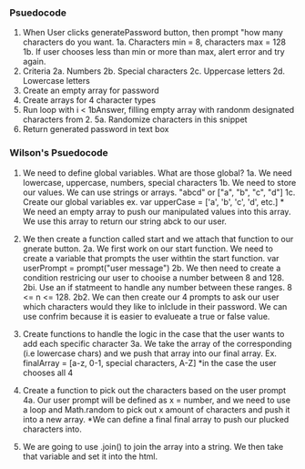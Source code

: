 ### Psuedocode
1. When User clicks generatePassword button, then prompt "how many characters do you want.
    1a. Characters min = 8, characters max = 128
    1b. If user chooses less than min or more than max, alert error and try again.
2. Criteria
    2a. Numbers
    2b. Special characters
    2c. Uppercase letters
    2d. Lowercase letters
3. Create an empty array for password
4. Create arrays for 4 character types
5. Run loop with i < 1bAnswer, filling empty array with randonm designated characters from 2. 
    5a. Randomize characters in this snippet
6. Return generated password in text box


### Wilson's Psuedocode
1. We need to define global variables.  What are those global?
    1a. We need lowercase, uppercase, numbers, special characters
    1b. We need to store our values. We can use strings or arrays.  "abcd" or ["a", "b", "c", "d"]
    1c. Create our global variables
        ex.  var upperCase = ['a', 'b', 'c', 'd', etc.]
        * We need an empty array to push our manipulated values into this array.  We use this array to return our string abck to our user. 

2. We then create a function called start and we attach that function to our gnerate button.
    2a. We first work on our start function.  We need to create a variable that prompts the user withtin the start function. var userPrompt = prompt("user message")
    2b. We then need to create a condition restricing our user to chooise a number between 8 and 128. 
    2bi. Use an if statmeent to handle any number between these ranges.  8 <= n <= 128. 
    2b2. We can then create our 4 prompts to ask our user which characters would they like to inlclude in their password. We can use confrim because it is easier to evalueate a true or false value. 

3. Create functions to handle the logic in the case that the user wants to add each specific character
    3a. We take the array of the corresponding (i.e lowercase chars) and we push that array into our final array.  Ex. finalArray = [a-z, 0-1, special characters, A-Z] *in the case the user chooses all 4

4. Create a function to pick out the characters based on the user prompt
    4a.  Our user prompt will be defined as x = number, and we need to use a loop and Math.random to pick out x amount of characters and push it into a new array. *We can define a final final array to push our plucked characters into.

5. We are going to use .join() to join the array into a string. We then take that variable and set it into the html. 
